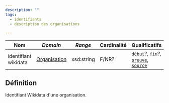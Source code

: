 ```yaml
---
description: ""
tags:
  - identifiants
  - description des organisations

---
```


| **Nom**              | ***Domain***                                            | ***Range*** | **Cardinalité** | **Qualificatifs**                                                                    |
| -------------------- | ------------------------------------------------------- | ----------- | --------------- | ------------------------------------------------------------------------------------ |
| identifiant wikidata | [Organisation](../Classes/Organisation/Organisation.md) | xsd:string  | F/NR?           | [`début`](début.md)?, [`fin`](fin.md)?, [`preuve`](preuve.md), [`source`](source.md) |

## Définition

Identifiant Wikidata d'une organisation.